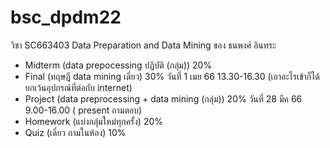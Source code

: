 # bsc_dpdm22
วิชา SC663403 Data Preparation and Data Mining  ของ ธนพงศ์ อินทระ 

- Midterm (data prepocessing ปฏิบัติ (กลุ่ม))   20%
- Final  (ทฤษฎี data mining เดี่ยว)  30%  วันที่ 1 เมย 66 13.30-16.30 (เอาอะไรเข้าก็ได้ ยกเว้นอุปกรณ์ที่ต่อกับ internet)
- Project  (data preprocessing + data mining (กลุ่ม))  20%    วันที่ 28 มีค 66 9.00-16.00 ( present ถามตอบ)
- Homework  (แบ่งกลุ่มใหม่ทุกครั้ง) 20%
- Quiz  (เดี่ยว ถามในห้อง) 10%
